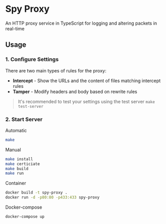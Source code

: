 # Spy Proxy

An HTTP proxy service in TypeScript for logging and altering packets in real-time

## Usage

### 1. Configure Settings

There are two main types of rules for the proxy:

- **Intercept** - Show the URLs and the content of files matching intercept rules
- **Tamper** - Modify headers and body based on rewrite rules

> It's recommended to test your settings using the test server `make test-server`

### 2. Start Server

Automatic

```bash
make
```

Manual

```bash
make install
make certiciate
make build
make run
```

Container

```bash
docker build -t spy-proxy .
docker run -d -p80:80 -p433:433 spy-proxy
```

Docker-compose

```bash
docker-compose up
```